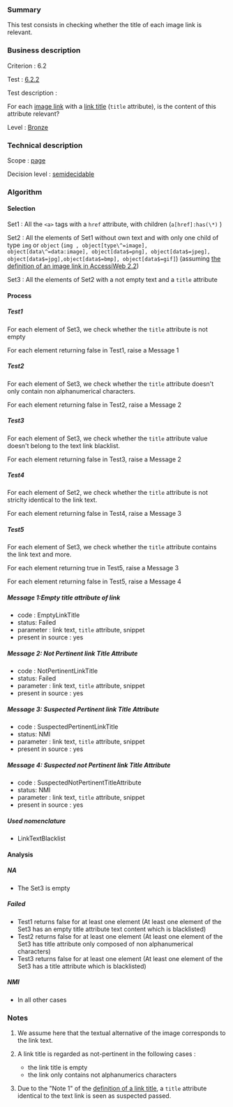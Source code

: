 ### Summary

This test consists in checking whether the title of each image link is relevant.

### Business description

Criterion : 6.2

Test : [6.2.2](http://accessiweb.org/index.php/accessiweb-22-english-version.html#test-6-2-2)

Test description :

For each [image link](index.php/glossary-76.html#mLienImage) with a [link title](index.php/glossary-76.html#mTitreLien) (`title` attribute), is the content of this attribute relevant?

Level : [Bronze](/en/category/rules-design/accessiweb-11/level/bronze)

### Technical description

Scope : [page](/en/category/rules-design/accessiweb-11/scope/page)

Decision level :
[semidecidable](/en/category/rules-design/accessiweb-11/decision-level/semidecidable)

### Algorithm

#### Selection

Set1 : All the `<a>` tags with a `href` attribute, with children (`a[href]:has(\*)` )

Set2 : All the elements of Set1 without own text and with only one child of type `img` or `object` (`img , object[type\^=image], object[data\^=data:image], object[data$=png], object[data$=jpeg], object[data$=jpg],object[data$=bmp], object[data$=gif]`) (assuming [the definition of an image link in AccessiWeb 2.2](http://accessiweb.org/index.php/glossary-76.html#mLienImage))

Set3 : All the elements of Set2 with a not empty text and a `title` attribute

#### Process

##### Test1

For each element of Set3, we check whether the `title` attribute is not empty

For each element returning false in Test1, raise a Message 1

##### Test2

For each element of Set3, we check whether the `title` attribute doesn't only contain non alphanumerical characters.

For each element returning false in Test2, raise a Message 2

##### Test3

For each element of Set3, we check whether the `title` attribute value doesn't belong to the text link blacklist.

For each element returning false in Test3, raise a Message 2

##### Test4

For each element of Set2, we check whether the `title` attribute is not striclty identical to the link text.

For each element returning false in Test4, raise a Message 3

##### Test5

For each element of Set3, we check whether the `title` attribute contains the link text and more.

For each element returning true in Test5, raise a Message 3

For each element returning false in Test5, raise a Message 4

##### Message 1:Empty title attribute of link

-   code : EmptyLinkTitle
-   status: Failed
-   parameter : link text, `title` attribute, snippet
-   present in source : yes

##### Message 2: Not Pertinent link Title Attribute

-   code : NotPertinentLinkTitle
-   status: Failed
-   parameter : link text, `title` attribute, snippet
-   present in source : yes

##### Message 3: Suspected Pertinent link Title Attribute

-   code : SuspectedPertinentLinkTitle
-   status: NMI
-   parameter : link text, `title` attribute, snippet
-   present in source : yes

##### Message 4: Suspected not Pertinent link Title Attribute

-   code : SuspectedNotPertinentTitleAttribute
-   status: NMI
-   parameter : link text, `title` attribute, snippet
-   present in source : yes

##### Used nomenclature

-   LinkTextBlacklist

#### Analysis

##### NA

-   The Set3 is empty

##### Failed

-   Test1 returns false for at least one element (At least one element of the Set3 has an empty title attribute text content which is blacklisted)
-   Test2 returns false for at least one element (At least one element of the Set3 has title attribute only composed of non alphanumerical characters)
-   Test3 returns false for at least one element (At least one element of the Set3 has a title attribute which is blacklisted)

##### NMI

-   In all other cases

### Notes

1.  We assume here that the textual alternative of the image corresponds to the link text.
2.  A link title is regarded as not-pertinent in the following cases : 
    -   the link title is empty
    -   the link only contains not alphanumerics characters

3.  Due to the "Note 1" of the [definition of a link title](http://accessiweb.org/index.php/glossary-76.html#mTitreLien), a `title` attribute identical to the text link is seen as suspected passed.

